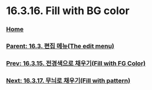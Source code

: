 # 16.3.16. Fill with BG color

### [Home](./00-home.md)
### [Parent: 16.3. 편집 메뉴(The edit menu)](./16-03-00-the-edit-menu.md)
### [Prev: 16.3.15. 전경색으로 채우기(Fill with FG Color)](./16-03-15-00-fill-with-fg-color.md)
### [Next: 16.3.17. 무늬로 채우기(Fill with pattern)](./16-03-17-fill-with-pattern.md)
